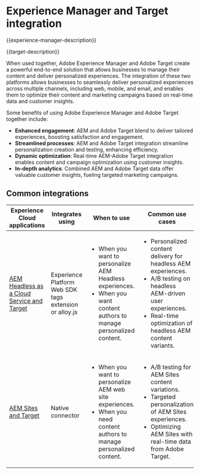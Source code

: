---
---

# Experience Manager and Target integration

{{experience-manager-description}}

{{target-description}}

When used together, Adobe Experience Manager and Adobe Target create a powerful end-to-end solution that allows businesses to manage their content and deliver personalized experiences. The integration of these two platforms allows businesses to seamlessly deliver personalized experiences across multiple channels, including web, mobile, and email, and enables them to optimize their content and marketing campaigns based on real-time data and customer insights.

Some benefits of using Adobe Experience Manager and Adobe Target together include:

+ **Enhanced engagement**: AEM and Adobe Target blend to deliver tailored experiences, boosting satisfaction and engagement.
+ **Streamlined processes**: AEM and Adobe Target integration streamline personalization creation and testing, enhancing efficiency.
+ **Dynamic optimization**: Real-time AEM-Adobe Target integration enables content and campaign optimization using customer insights.
+ **In-depth analytics**: Combined AEM and Adobe Target data offer valuable customer insights, fueling targeted marketing campaigns.

## Common integrations

<table>
    <thead>
        <tr>
            <th>Experience Cloud applications</th>
            <th>Integrates using</th>
            <th>When to use</th>
            <th>Common use cases</th>
        </tr>
    </thead>
    <tbody>
        <tr>
            <td><a href="https://experienceleague.adobe.com/docs/experience-manager-learn/cloud-service/integrations/target.html" target="_blank" rel="noreferrer">AEM Headless as a Cloud Service and Target</a></td>
            <td>Experience Platform Web SDK tags extension or alloy.js</td>
            <td>
              <ul>
                <li>When you want to personalize AEM Headless experiences.</li>
                <li>When you want content authors to manage personalized content.</li>
              </ul>
            </td>
            <td>
                <ul>
                  <li>Personalized content delivery for headless AEM experiences.</li>
                  <li>A/B testing on headless AEM-driven user experiences.</li>
                  <li>Real-time optimization of headless AEM content variants.</li>
                </ul>
            </td>
        </tr>
        <tr>
            <td><a href="https://experienceleague.adobe.com/docs/experience-manager-learn/sites/integrations/target/overview.html" target="_blank" rel="noreferrer">AEM Sites and Target</a></td>
            <td>Native connector</td>
            <td>
                <ul>
                    <li>When you want to personalize AEM web site experiences.</li>
                    <li>When you need content authors to manage personalized content.</li>
                </ul>
            </td>
            <td>
              <ul>
                <li>A/B testing for AEM Sites content variations.</li>
                <li>Targeted personalization of AEM Sites experiences.</li>
                <li>Optimizing AEM Sites with real-time data from Adobe Target.</li>
              </ul>
            </td>
        </tr>
    </tbody>          
</table>
